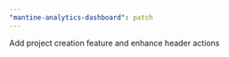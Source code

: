 ```yaml
---
"mantine-analytics-dashboard": patch
---
```


Add project creation feature and enhance header actions
